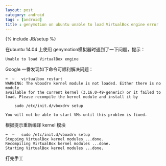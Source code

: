 ```yaml
---
layout: post
category: android 
tags : [android]
title : genymotion on ubuntu unable to load VirtualBox engine error 
---
```

{% include JB/setup %}


在ubuntu 14.04 上使用 genymotion模拟器时遇到了一下问题，提示：
		
	Unable to load VirtualBox engine

Google 一番发现如下命令可顺利解决问题：

	➜  ~   virtualbox restart
	WARNING: The vboxdrv kernel module is not loaded. Either there is no module
	available for the current kernel (3.16.0-49-generic) or it failed to
	load. Please recompile the kernel module and install it by

		sudo /etc/init.d/vboxdrv setup

	You will not be able to start VMs until this problem is fixed.

根据提示重新编译 kernel 模块 

	➜  ~   sudo /etc/init.d/vboxdrv setup
	Stopping VirtualBox kernel modules ...done.
	Recompiling VirtualBox kernel modules ...done.
	Starting VirtualBox kernel modules ...done.

打完手工
